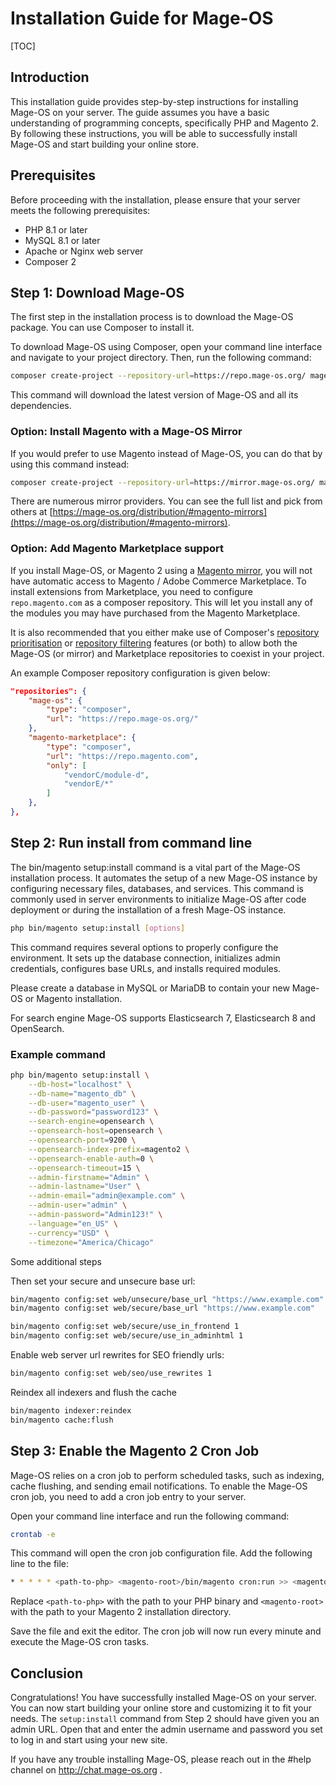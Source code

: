 # Installation Guide for Mage-OS

[TOC]

## Introduction

This installation guide provides step-by-step instructions for installing Mage-OS on your server. The guide assumes
you have a basic understanding of programming concepts, specifically PHP and Magento 2. By following these instructions,
you will be able to successfully install Mage-OS and start building your online store.

## Prerequisites

Before proceeding with the installation, please ensure that your server meets the following prerequisites:

- PHP 8.1 or later
- MySQL 8.1 or later
- Apache or Nginx web server
- Composer 2

## Step 1: Download Mage-OS

The first step in the installation process is to download the Mage-OS package. You can use Composer to install it.

To download Mage-OS using Composer, open your command line interface and navigate to your project directory. Then, run
the following command:

```bash
composer create-project --repository-url=https://repo.mage-os.org/ mage-os/project-community-edition .
```

This command will download the latest version of Mage-OS and all its dependencies.

### Option: Install Magento with a Mage-OS Mirror
If you would prefer to use Magento instead of Mage-OS, you can do that by using this command instead:

```bash
composer create-project --repository-url=https://mirror.mage-os.org/ magento/project-community-edition
```

There are numerous mirror providers. You can see the full list and pick from others at
[https://mage-os.org/distribution/#magento-mirrors](https://mage-os.org/distribution/#magento-mirrors).

### Option: Add Magento Marketplace support
If you install Mage-OS, or Magento 2 using a
[Magento mirror](https://mage-os.org/distribution/#magento-mirrors), you will not have automatic access to
Magento / Adobe Commerce Marketplace. To install extensions from Marketplace, you need to configure
`repo.magento.com` as a composer repository. This will let you install any of the modules you may have
purchased from the Magento Marketplace.

It is also recommended that you either make use of Composer's
[repository prioritisation](https://getcomposer.org/doc/articles/repository-priorities.md#canonical-repositories) or
[repository filtering](https://getcomposer.org/doc/articles/repository-priorities.md#filtering-packages) features
(or both) to allow both the Mage-OS (or mirror) and Marketplace repositories to coexist in your project.

An example Composer repository configuration is given below:
```json
"repositories": {
    "mage-os": {
        "type": "composer",
        "url": "https://repo.mage-os.org/"
    },
    "magento-marketplace": {
        "type": "composer",
        "url": "https://repo.magento.com",
        "only": [
            "vendorC/module-d",
            "vendorE/*"
        ]
    },
},
```

## Step 2: Run install from command line

The bin/magento setup:install command is a vital part of the Mage-OS installation process. It automates the setup of a new Mage-OS instance by configuring necessary files, databases, and services. This command is commonly used in server environments to initialize Mage-OS after code deployment or during the installation of a fresh Mage-OS instance.

```bash
php bin/magento setup:install [options]
```

This command requires several options to properly configure the environment. It sets up the database connection, initializes admin credentials, configures base URLs, and installs required modules.

Please create a database in MySQL or MariaDB to contain your new Mage-OS or Magento installation.

For search engine Mage-OS supports Elasticsearch 7, Elasticsearch 8 and OpenSearch.

### Example command

```bash
php bin/magento setup:install \
    --db-host="localhost" \
    --db-name="magento_db" \
    --db-user="magento_user" \
    --db-password="password123" \
    --search-engine=opensearch \
    --opensearch-host=opensearch \
    --opensearch-port=9200 \
    --opensearch-index-prefix=magento2 \
    --opensearch-enable-auth=0 \
    --opensearch-timeout=15 \
    --admin-firstname="Admin" \
    --admin-lastname="User" \
    --admin-email="admin@example.com" \
    --admin-user="admin" \
    --admin-password="Admin123!" \
    --language="en_US" \
    --currency="USD" \
    --timezone="America/Chicago"
```

Some additional steps

Then set your secure and unsecure base url:

```bash
bin/magento config:set web/unsecure/base_url "https://www.example.com"
bin/magento config:set web/secure/base_url "https://www.example.com"

bin/magento config:set web/secure/use_in_frontend 1
bin/magento config:set web/secure/use_in_adminhtml 1
```

Enable web server url rewrites for SEO friendly urls:
```bash
bin/magento config:set web/seo/use_rewrites 1
```

Reindex all indexers and flush the cache
```bash
bin/magento indexer:reindex
bin/magento cache:flush
```

## Step 3: Enable the Magento 2 Cron Job

Mage-OS relies on a cron job to perform scheduled tasks, such as indexing, cache flushing, and sending email
notifications. To enable the Mage-OS cron job, you need to add a cron job entry to your server.

Open your command line interface and run the following command:

```bash
crontab -e
```

This command will open the cron job configuration file. Add the following line to the file:

```bash
* * * * * <path-to-php> <magento-root>/bin/magento cron:run >> <magento-root>/var/log/cron.log
```

Replace `<path-to-php>` with the path to your PHP binary and `<magento-root>` with the path to your Magento 2
installation directory.

Save the file and exit the editor. The cron job will now run every minute and execute the Mage-OS cron tasks.

## Conclusion

Congratulations! You have successfully installed Mage-OS on your server. You can now start building your online store
and customizing it to fit your needs. The `setup:install` command from Step 2 should have given you an admin URL.
Open that and enter the admin username and password you set to log in and start using your new site.

If you have any trouble installing Mage-OS, please reach out in the #help channel on http://chat.mage-os.org .
